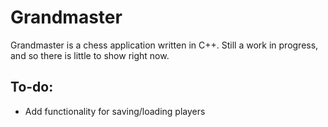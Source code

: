 # Grandmaster

Grandmaster is a chess application written in C++. Still a work in progress,
and so there is little to show right now.

## To-do:

- Add functionality for saving/loading players
